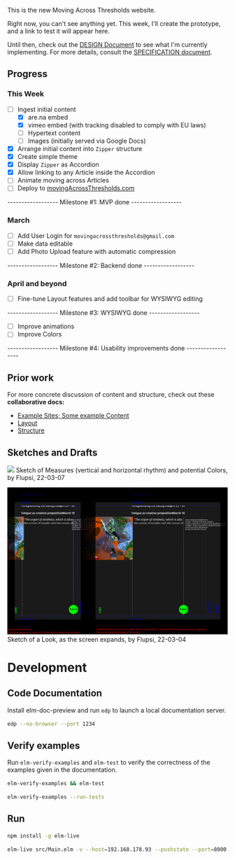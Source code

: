 This is the new Moving Across Thresholds website.

Right now, you can't see anything yet.
This week, I'll create the prototype, and a link to test it will appear here.

Until then, check out the [DESIGN Document](./DESIGN.md) to see what I'm currently implementing. For more details, consult the [SPECIFICATION document](SPECIFICATION.md).

## Progress

### This Week

- [ ] Ingest initial content
    - [x] are.na embed
    - [x] vimeo embed (with tracking disabled to comply with EU laws)
    - [ ] Hypertext content
    - [ ] Images (initially served via Google Docs)
- [x] Arrange initial content into `Zipper` structure
- [x] Create simple theme
- [x] Display `Zipper` as Accordion
- [x] Allow linking to any Article inside the Accordion
- [ ] Animate moving across Articles
- [ ] Deploy to [movingAcrossThresholds.com](movingAcrossThresholds.com)

------------------ Milestone #1: MVP done ------------------

### March

- [ ] Add User Login for `movingacrossthresholds@gmail.com`
- [ ] Make data editable
- [ ] Add Photo Upload feature with automatic compression

------------------ Milestone #2: Backend done ------------------

### April and beyond

- [ ] Fine-tune Layout features and add toolbar for WYSIWYG editing

------------------ Milestone #3: WYSIWYG done ------------------

- [ ] Improve animations
- [ ] Improve Colors

------------------ Milestone #4: Usability improvements done ------------------


## Prior work

For more concrete discussion of content and structure, check out these **collaborative docs:**

- [Example Sites; Some example Content](https://docs.google.com/document/d/1WBk1p87gxW8zPPTjid2BupmaUjcJCX3DvfpehNbtFUw/edit?usp=sharing)
- [Layout](https://docs.google.com/document/d/1zC7TirujtAtsySjGhr_0QOIqSRf53j6Xw_1FAXzUpNA/edit?usp=sharing)
- [Structure](https://docs.google.com/document/d/1gWE5tKyMtmpZlIjN4wl592KyJVVSWHRb8MFjTggPXpM/edit?usp=sharing)

## Sketches and Drafts

![](asset/22-03-07-Components.svg)
Sketch of Measures (vertical and horizontal rhythm) and potential Colors, by Flupsi, 22-03-07

![](asset/22-03-04-Sketch.svg)
Sketch of a Look, as the screen expands, by Flupsi, 22-03-04


# Development

## Code Documentation

Install elm-doc-preview and run `edp` to launch a local documentation server.

```sh
edp --no-browser --port 1234
```

## Verify examples

Run `elm-verify-examples` and `elm-test` to verify the correctness of the examples given in the documentation.

```sh
elm-verify-examples && elm-test
```

```sh
elm-verify-examples --run-tests
```

## Run

```sh
npm install -g elm-live
```

```sh
elm-live src/Main.elm -v --host=192.168.178.93 --pushstate --port=8000 -- --output=main.js --debug
```